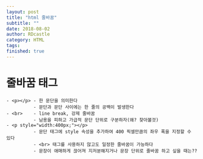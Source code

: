 ```yaml
---
layout: post
title: "html 줄바꿈"
subtitle: ""
date: 2018-08-02
author: RDcastle
category: HTML
tags:
finished: true
---
```



# 줄바꿈 태그


    - <p></p> - 한 문단을 의미한다
              - 문단과 문단 사이에는 한 줄의 공백이 발생한다
    - <br>    - line break, 강제 줄바꿈
              - 남용을 피하고 가급적 문단 단위로 구분하자(왜? 찾아볼것)
    - <p style="width:400px;"></p>
              - 문단 태그에 style 속성을 추가하여 400 픽셀만큼의 좌우 폭을 지정할 수 있다
              - <br> 태그를 사용하지 않고도 일정한 줄바꿈이 가능하다
              - 문장이 애매하게 끊어져 지저분해지거나 문장 단위로 줄바꿈 하고 싶을 때는??

